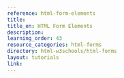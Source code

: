 ```yaml
---
reference: html-form-elements
title:
title_en: HTML Form Elements
description:
learning_order: 43
resource_categories: html-forms
directory: html-w3schools/html-forms
layout: tutorials
link:
---
```

